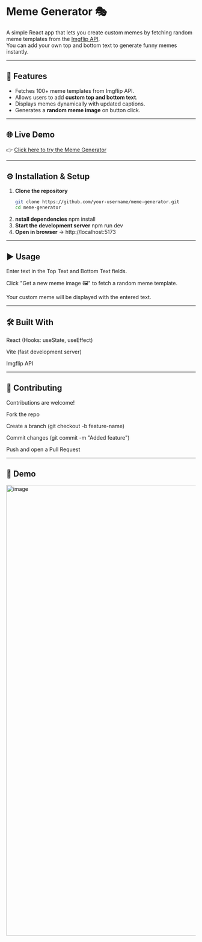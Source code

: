 # Meme Generator 🎭

A simple React app that lets you create custom memes by fetching random meme templates from the [Imgflip API](https://api.imgflip.com/).  
You can add your own top and bottom text to generate funny memes instantly.

---

## 🚀 Features
- Fetches 100+ meme templates from Imgflip API.
- Allows users to add **custom top and bottom text**.
- Displays memes dynamically with updated captions.
- Generates a **random meme image** on button click.

---

## 🌐 Live Demo
👉 [Click here to try the Meme Generator](https://your-deployment-link.com)

---

## ⚙️ Installation & Setup

1. **Clone the repository**
   ```bash
   git clone https://github.com/your-username/meme-generator.git
   cd meme-generator
2. **nstall dependencies**
   npm install
3. **Start the development server**
   npm run dev
4. **Open in browser** → http://localhost:5173

---

## ▶️ Usage

Enter text in the Top Text and Bottom Text fields.

Click "Get a new meme image 🖼" to fetch a random meme template.

Your custom meme will be displayed with the entered text.

---

## 🛠️ Built With

React
 (Hooks: useState, useEffect)

Vite
 (fast development server)

Imgflip API

---

## 🤝 Contributing

Contributions are welcome!

Fork the repo

Create a branch (git checkout -b feature-name)

Commit changes (git commit -m "Added feature")

Push and open a Pull Request

---

## 📸 Demo

<img width="1384" height="1196" alt="image" src="https://github.com/user-attachments/assets/bf9e1e1e-6eb2-4fd2-b118-59e99256f64f" />

